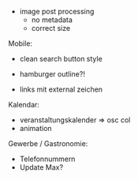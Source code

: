 - image post processing
  - no metadata
  - correct size

Mobile:
- clean search button style
- hamburger outline?!

- links mit external zeichen

Kalendar:
- veranstaltungskalender => osc col
- animation

Gewerbe / Gastronomie:
- Telefonnummern
- Update Max?
